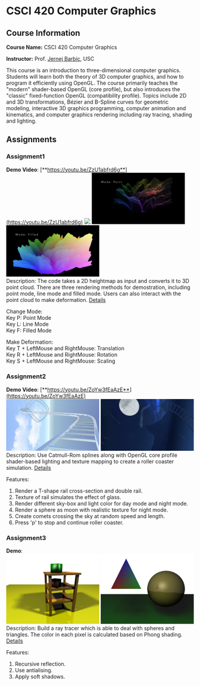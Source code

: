 # CSCI 420 Computer Graphics

## Course Information

**Course Name:** CSCI 420 Computer Graphics

**Instructor:** Prof. [Jernej Barbic](http://barbic.usc.edu), USC

This course is an introduction to three-dimensional computer graphics. Students will learn both the theory of 3D computer graphics, and how to program it efficiently using OpenGL. The course primarily teaches the "modern" shader-based OpenGL (core profile), but also introduces the "classic" fixed-function OpenGL (compatibility profile). Topics include 2D and 3D transformations, Bézier and B-Spline curves for geometric modeling, interactive 3D graphics programming, computer animation and kinematics, and computer graphics rendering including ray tracing, shading and lighting. 

## Assignments
### Assignment1
**Demo Video**: [**https://youtu.be/ZzU1abfrd6g**](https://youtu.be/ZzU1abfrd6g)
  <img src="assign1/result/line.png" width="250" /> <img src="assign1/result/point.png" width="250" /> <img src="assign1/result/filled.png" width="250" />  
Description: The code takes a 2D heightmap as input and converts it to 3D point cloud. There are three rendering methods for demostration, including point mode, line mode and filled mode. Users can also interact with the point cloud to make deformation. [Details](http://barbic.usc.edu/cs420-s20/assign1/index.html)  

Change Mode:  
Key P: Point Mode  
Key L: Line Mode  
Key F: Filled Mode  

Make Deformation:  
Key T + LeftMouse and RightMouse: Translation  
Key R + LeftMouse and RightMouse: Rotation  
Key S + LeftMouse and RightMouse: Scaling  

### Assignment2
**Demo Video**: [**https://youtu.be/ZoYw3fEaAzE**](https://youtu.be/ZoYw3fEaAzE)  
  <img src="assign2/result/day.png" width="250" /> <img src="assign2/result/night.png" width="250" />
Description: Use Catmull-Rom splines along with OpenGL core profile shader-based lighting and texture mapping to create a roller coaster simulation. [Details](http://barbic.usc.edu/cs420-s20/assign2/index.html)  

Features:
1. Render a T-shape rail cross-section and double rail.  
2. Texture of rail simulates the effect of glass.  
3. Render different sky-box and light color for day mode and night mode.  
4. Render a sphere as moon with realistic texture for night mode.  
5. Create comets crossing the sky at random speed and length.
6. Press 'p' to stop and continue roller coaster.  

### Assignment3  
**Demo**:  
  <img src="assign3/result/table.jpg" width="250" /> <img src="assign3/result/test2.jpg" width="250" />  
Description: Build a ray tracer which is able to deal with spheres and triangles. The color in each pixel is calculated based on Phong shading. [Details](http://barbic.usc.edu/cs420-s20/assign3/index.html)  

Features:
1. Recursive reflection.
2. Use antialising.
3. Apply soft shadows.




